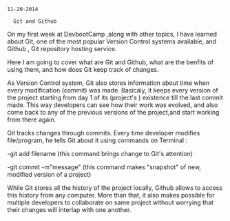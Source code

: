     11-20-2014

      Git and Github

On my first week at DevbootCamp ,along with other topics, I have learned about Git, one of the most popular Version Control systems available, and Github , Git repository hosting service.

Here I am going to cover what are Git and Github, what are the benfits of using them, and how does Git keep track of changes.

As Version Control system, Git also   stores information about time when every modification (commit)  was made. Basicaly, it keeps every version of the project starting from day 1 of its (project's ) existence till the last commit made. This way developers can see how their work was evolved, and also come back to any of the previous versions of the project,and start working from there again.

Git tracks changes  through commits. Every time developer modifies file/program, he tells Git about it using commands on Terminal :

-git add filename (this command brings change to Git's attention)

-git commit -m"message" (this command makes "snapshot" of new, modified version of a project)

While Git stores all the history of the project locally, Github allows to access this history from any computer. More than that, it also makes possible for multiple developers to collaborate on same project without worrying that their changes will interlap with one another.



